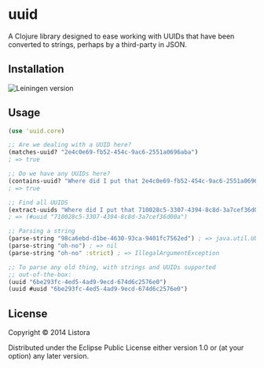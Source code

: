 # uuid

A Clojure library designed to ease working with UUIDs that have been
converted to strings, perhaps by a third-party in JSON.

## Installation

![Leiningen version](https://clojars.org/listora/uuid/latest-version.svg)

## Usage

``` clj
(use 'uuid.core)

;; Are we dealing with a UUID here?
(matches-uuid? "2e4c0e69-fb52-454c-9ac6-2551a0696aba")
; => true

;; Do we have any UUIDs here?
(contains-uuid? "Where did I put that 2e4c0e69-fb52-454c-9ac6-2551a0696aba?")
; => true

;; Find all UUIDS
(extract-uuids "Where did I put that 710028c5-3307-4394-8c8d-3a7cef36d00a?")
; => (#uuid "710028c5-3307-4394-8c8d-3a7cef36d00a")

;; Parsing a string
(parse-string "98ca6ebd-d1be-4630-93ca-9401fc7562ed") ; => java.util.UUID
(parse-string "oh-no") ; => nil
(parse-string "oh-no" :strict) ; => IllegalArgumentException

;; To parse any old thing, with strings and UUIDs supported
;; out-of-the-box:
(uuid "6be293fc-4ed5-4ad9-9ecd-674d6c2576e0")
(uuid #uuid "6be293fc-4ed5-4ad9-9ecd-674d6c2576e0")
```

## License

Copyright © 2014 Listora

Distributed under the Eclipse Public License either version 1.0 or (at
your option) any later version.
